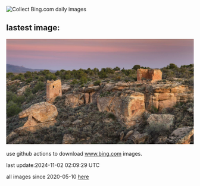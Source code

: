 ![Collect Bing.com daily images](https://github.com/counter2015/bing-daily-images/workflows/Collect%20Bing.com%20daily%20images/badge.svg)
## lastest image:
![](images/img.jpg)

use github actions to download www.bing.com images.

last update:2024-11-02 02:09:29 UTC

all images since 2020-05-10 [here](https://github.com/counter2015/bing-daily-images/tree/master/images) 

